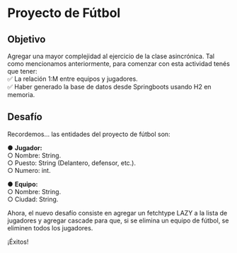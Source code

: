 
# Proyecto de Fútbol

## Objetivo
Agregar una mayor complejidad al ejercicio de la clase asincrónica. Tal como mencionamos anteriormente, para comenzar con esta actividad tenés que tener:  
✅ La relación 1:M entre equipos y jugadores.  
✅ Haber generado la base de datos desde Springboots usando H2 en memoria.  

## Desafío
Recordemos… las entidades del proyecto de fútbol son:  

● **Jugador:**  
○ Nombre: String.  
○ Puesto: String (Delantero, defensor, etc.).  
○ Numero: int.  

● **Equipo:**  
○ Nombre: String.  
○ Ciudad: String.  

Ahora, el nuevo desafío consiste en agregar un fetchtype LAZY a la lista de jugadores y agregar cascade para que, si se elimina un equipo de fútbol, se eliminen todos los jugadores.

¡Éxitos!
